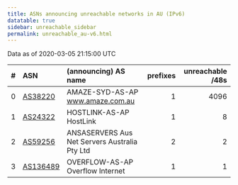 ```yaml
---
title: ASNs announcing unreachable networks in AU (IPv6)
datatable: true
sidebar: unreachable_sidebar
permalink: unreachable_au-v6.html
---
```


Data as of 2020-03-05 21:15:00 UTC


<div class="datatable-begin"></div>

|   # | ASN                                      | (announcing) AS name                          |   prefixes |   unreachable /48s |
|----:|:-----------------------------------------|:----------------------------------------------|-----------:|-------------------:|
|   0 | [AS38220](unreachable_AS38220-v6.html)   | AMAZE-SYD-AS-AP www.amaze.com.au              |          1 |               4096 |
|   1 | [AS24322](unreachable_AS24322-v6.html)   | HOSTLINK-AS-AP HostLink                       |          1 |                  8 |
|   2 | [AS59256](unreachable_AS59256-v6.html)   | ANSASERVERS Aus Net Servers Australia Pty Ltd |          2 |                  2 |
|   3 | [AS136489](unreachable_AS136489-v6.html) | OVERFLOW-AS-AP Overflow Internet              |          1 |                  1 |

<div class="datatable-end"></div>